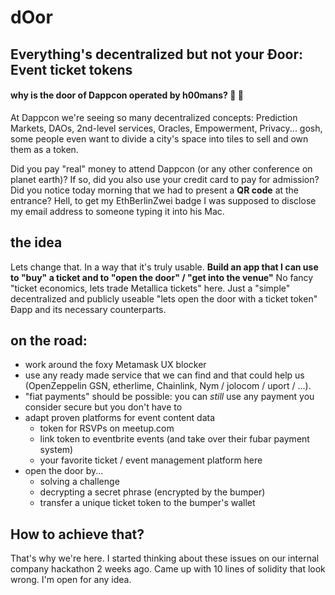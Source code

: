 # dOor

## Everything's decentralized but not your Đoor: Event ticket tokens

#### why is the door of Dappcon operated by h00mans? :thinking: :robot: 
 
At Dappcon we're seeing so many decentralized concepts: Prediction Markets, DAOs, 2nd-level services, Oracles, Empowerment, Privacy... gosh, some people even want to divide a city's space into tiles to sell and own them as a token.

Did you pay "real" money to attend Dappcon (or any other conference on planet earth)? If so, did you also use your credit card to pay for admission? Did you notice today morning that we had to present a **QR code** at the entrance? Hell, to get my EthBerlinZwei badge I was supposed to disclose my email address to someone typing it into his Mac.

## the idea 
Lets change that. In a way that it's truly usable. **Build an app that I can use to "buy" a ticket and to "open the door" / "get into the venue"**  No fancy "ticket economics, lets trade Metallica tickets" here. Just a "simple" decentralized and publicly useable "lets open the door with a ticket token" Đapp and its necessary counterparts.

## on the road:
- work around the foxy Metamask UX blocker
- use any ready made service that we can find and that could help us (OpenZeppelin GSN, etherlime, Chainlink, Nym / jolocom / uport / ...).
- "fiat payments" should be possible: you can  *still*  use any payment you consider secure but you don't have to
- adapt proven platforms for event content data
	- token for RSVPs on meetup.com
	- link token to eventbrite events (and take over their fubar payment system)
	- your favorite ticket / event management platform here
- open the door by...
	- solving a challenge
	- decrypting a secret phrase (encrypted by the bumper)
	- transfer a unique ticket token to the bumper's wallet

## How to achieve that?
That's why we're here. I started thinking about these issues on our internal company hackathon 2 weeks ago. Came up with 10 lines of solidity that look wrong. I'm open for any idea.


